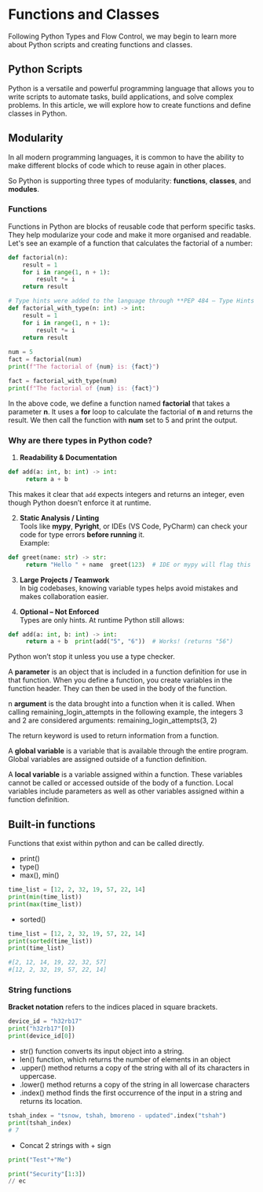 # Functions and Classes
Following Python Types and Flow Control, we may begin to learn more about Python scripts and creating functions and classes.

## Python Scripts

Python is a versatile and powerful programming language that allows you to write scripts to automate tasks, build applications, and solve complex problems. In this article, we will explore how to create functions and define classes in Python.

## Modularity

In all modern programming languages, it is common to have the ability to make different blocks of code which to reuse again in other places.

So Python is supporting three types of modularity: **functions**, **classes**, and **modules**.

### Functions

Functions in Python are blocks of reusable code that perform specific tasks. They help modularize your code and make it more organised and readable. Let's see an example of a function that calculates the factorial of a number:

```python
def factorial(n):
    result = 1
    for i in range(1, n + 1):
        result *= i
    return result

# Type hints were added to the language through **PEP 484 – Type Hints (2015)**.
def factorial_with_type(n: int) -> int:
	result = 1
    for i in range(1, n + 1):
        result *= i
    return result
    
num = 5
fact = factorial(num)
print(f"The factorial of {num} is: {fact}")

fact = factorial_with_type(num)
print(f"The factorial of {num} is: {fact}")
```

In the above code, we define a function named **factorial** that takes a parameter **n**. 
It uses a **for** loop to calculate the factorial of **n** and returns the result. 
We then call the function with **num** set to 5 and print the output.

### Why are there types in Python code?

1. **Readability & Documentation**
``` python
def add(a: int, b: int) -> int:
	 return a + b
```
This makes it clear that `add` expects integers and returns an integer, even though Python doesn’t enforce it at runtime.

2. **Static Analysis / Linting**  
Tools like **mypy**, **Pyright**, or IDEs (VS Code, PyCharm) can check your code for type errors **before running** it.  
Example:  
``` python
def greet(name: str) -> str:
     return "Hello " + name  greet(123)  # IDE or mypy will flag this   
```
   
3. **Large Projects / Teamwork**  
 In big codebases, knowing variable types helps avoid mistakes and makes collaboration easier.

4. **Optional – Not Enforced**  
Types are only hints. At runtime Python still allows:
``` python
def add(a: int, b: int) -> int:
     return a + b  print(add("5", "6"))  # Works! (returns "56")
```
Python won’t stop it unless you use a type checker.


A **parameter** is an object that is included in a function definition for use in that function. When you define a function, you create variables in the function header. They can then be used in the body of the function.

n **argument** is the data brought into a function when it is called. When calling remaining_login_attempts in the following example, the integers 3 and 2 are considered arguments:
remaining_login_attempts(3, 2)

The return keyword is used to return information from a function.

A **global variable** is a variable that is available through the entire program. Global variables are assigned outside of a function definition.

A **local variable** is a variable assigned within a function. These variables cannot be called or accessed outside of the body of a function. Local variables include parameters as well as other variables assigned within a function definition.


## Built-in functions
Functions that exist within python and can be called directly.

- print()
- type()
- max(), min()
``` python
time_list = [12, 2, 32, 19, 57, 22, 14]
print(min(time_list))
print(max(time_list))
```
- sorted()
``` python
time_list = [12, 2, 32, 19, 57, 22, 14]
print(sorted(time_list))
print(time_list)

#[2, 12, 14, 19, 22, 32, 57]
#[12, 2, 32, 19, 57, 22, 14]
```


### String functions
**Bracket notation** refers to the indices placed in square brackets.
``` python
device_id = "h32rb17"
print("h32rb17"[0])
print(device_id[0])
```
- str() function converts its input object into a string.
- len() function, which returns the number of elements in an object
- .upper() method returns a copy of the string with all of its characters in uppercase.
- .lower() method returns a copy of the string in all lowercase characters
- .index() method finds the first occurrence of the input in a string and returns its location.

``` python
tshah_index = "tsnow, tshah, bmoreno - updated".index("tshah")
print(tshah_index)
# 7
```
- Concat 2 strings with + sign
``` python
print("Test"+"Me")

print("Security"[1:3])
// ec
```
